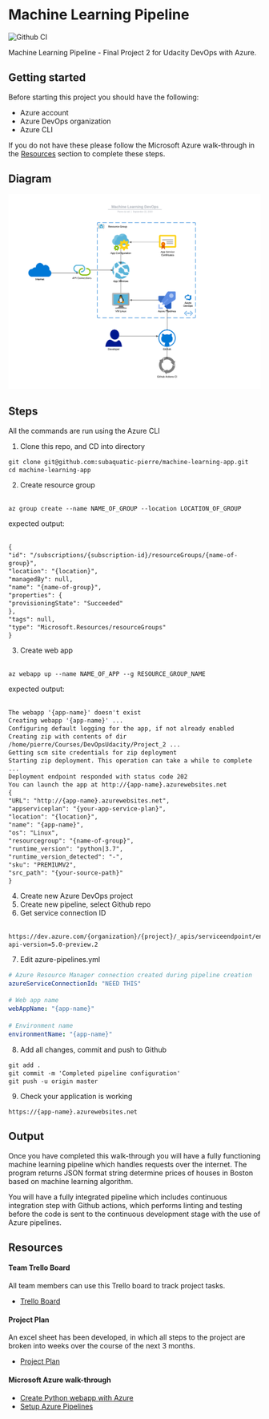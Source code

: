 # Machine Learning Pipeline

![Github CI](https://github.com/subaquatic-pierre/machine-learning-app/workflows/Github%20CI/badge.svg)

Machine Learning Pipeline - Final Project 2 for Udacity DevOps with Azure.

## Getting started

Before starting this project you should have the following:

- Azure account
- Azure DevOps organization
- Azure CLI

If you do not have these please follow the Microsoft Azure walk-through in the [Resources](#Resources) section to complete these steps.

## Diagram

<img src='/screenshots/diagram.png'/>

## Steps

All the commands are run using the Azure CLI

1. Clone this repo, and CD into directory

```
git clone git@github.com:subaquatic-pierre/machine-learning-app.git
cd machine-learning-app
```

2. Create resource group

```

az group create --name NAME_OF_GROUP --location LOCATION_OF_GROUP

```

expected output:

```

{
"id": "/subscriptions/{subscription-id}/resourceGroups/{name-of-group}",
"location": "{location}",
"managedBy": null,
"name": "{name-of-group}",
"properties": {
"provisioningState": "Succeeded"
},
"tags": null,
"type": "Microsoft.Resources/resourceGroups"
}

```

3. Create web app

```

az webapp up --name NAME_OF_APP --g RESOURCE_GROUP_NAME

```

expected output:

```

The webapp '{app-name}' doesn't exist
Creating webapp '{app-name}' ...
Configuring default logging for the app, if not already enabled
Creating zip with contents of dir /home/pierre/Courses/DevOpsUdacity/Project_2 ...
Getting scm site credentials for zip deployment
Starting zip deployment. This operation can take a while to complete ...
Deployment endpoint responded with status code 202
You can launch the app at http://{app-name}.azurewebsites.net
{
"URL": "http://{app-name}.azurewebsites.net",
"appserviceplan": "{your-app-service-plan}",
"location": "{location}",
"name": "{app-name}",
"os": "Linux",
"resourcegroup": "{name-of-group}",
"runtime_version": "python|3.7",
"runtime_version_detected": "-",
"sku": "PREMIUMV2",
"src_path": "{your-source-path}"
}

```

4. Create new Azure DevOps project
5. Create new pipeline, select Github repo
6. Get service connection ID

```

https://dev.azure.com/{organization}/{project}/_apis/serviceendpoint/endpoints?api-version=5.0-preview.2

```

7. Edit azure-pipelines.yml

```yaml
# Azure Resource Manager connection created during pipeline creation
azureServiceConnectionId: "NEED THIS"

# Web app name
webAppName: "{app-name}"

# Environment name
environmentName: "{app-name}"
```

8. Add all changes, commit and push to Github

```
git add .
git commit -m 'Completed pipeline configuration'
git push -u origin master
```

9. Check your application is working

```
https://{app-name}.azurewebsites.net

```

## Output

Once you have completed this walk-through you will have a fully functioning machine learning pipeline which handles requests over the internet. The program returns JSON format string determine prices of houses in Boston based on machine learning algorithm.

You will have a fully integrated pipeline which includes continuous integration step with Github actions, which performs linting and testing before the code is sent to the continuous development stage with the use of Azure pipelines.

## Resources

#### Team Trello Board

All team members can use this Trello board to track project tasks.

- [Trello Board](https://trello.com/b/43FaIYZI/machine-learning-pipeline)

#### Project Plan

An excel sheet has been developed, in which all steps to the project are broken into weeks over the course of the next 3 months.

- [Project Plan](https://docs.google.com/spreadsheets/d/1zUXeUu7ceJ1TZbbRQ6UzTBJNdOCcpLiqsexRYvNkBF0/edit?usp=sharing)

#### Microsoft Azure walk-through

- [Create Python webapp with Azure](https://docs.microsoft.com/en-us/azure/devops/pipelines/ecosystems/python-webapp?view=azure-devops)
- [Setup Azure Pipelines](https://docs.microsoft.com/en-us/azure/devops/pipelines/repos/github?view=azure-devops&tabs=yaml)
